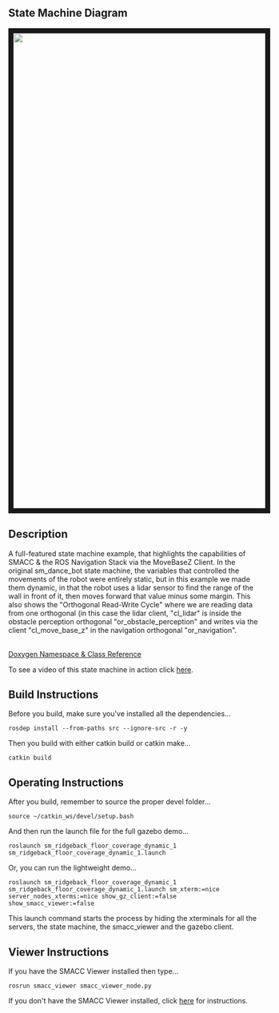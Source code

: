  <h2>State Machine Diagram</h2>
<img  src="https://github.com/reelrbtx/SMACC/blob/master/smacc_sm_reference_library/sm_ridgeback_floor_coverage_dynamic_1/docs/smacc_state_machine_20200222-122229.dot.svg" width="950" align="center" border="10"/>

<h2>Description</h2> A full-featured state machine example, that highlights the capabilities of SMACC & the ROS Navigation Stack via the MoveBaseZ Client. In the original sm_dance_bot state machine, the variables that controlled the movements of the robot were entirely static, but in this example we made them dynamic, in that the robot uses a lidar sensor to find the range of the wall in front of it, then moves forward that value minus some margin. This also shows the "Orthogonal Read-Write Cycle" where we are reading data from one orthogonal (in this case the lidar client, "cl_lidar" is inside the obstacle perception orthogonal "or_obstacle_perception" and writes via the client "cl_move_base_z" in the navigation orthogonal "or_navigation".<br></br>

<a href="https://reelrbtx.github.io/SMACC_Documentation/master/html/namespacesm__dance__bot__strikes__back.html">Doxygen Namespace & Class Reference</a>

To see a video of this state machine in action click <a href="https://www.youtube.com/watch?v=ucMr5Dg6UpU">here</a>.

<h2>Build Instructions</h2>
Before you build, make sure you've installed all the dependencies...

```
rosdep install --from-paths src --ignore-src -r -y 
```

Then you build with either catkin build or catkin make...

```
catkin build
```
<h2>Operating Instructions</h2>
After you build, remember to source the proper devel folder...

```
source ~/catkin_ws/devel/setup.bash
```

And then run the launch file for the full gazebo demo...

```
roslaunch sm_ridgeback_floor_coverage_dynamic_1 sm_ridgeback_floor_coverage_dynamic_1.launch
```

Or, you can run the lightweight demo...

```
roslaunch sm_ridgeback_floor_coverage_dynamic_1 sm_ridgeback_floor_coverage_dynamic_1.launch sm_xterm:=nice server_nodes_xterms:=nice show_gz_client:=false show_smacc_viewer:=false
```

This launch command starts the process by hiding the xterminals for all the servers, the state machine, the smacc_viewer and the gazebo client.

<h2>Viewer Instructions</h2>
If you have the SMACC Viewer installed then type...

```
rosrun smacc_viewer smacc_viewer_node.py
``` 

If you don't have the SMACC Viewer installed, click <a href="http://smacc.ninja/smacc-viewer/">here</a> for instructions.


